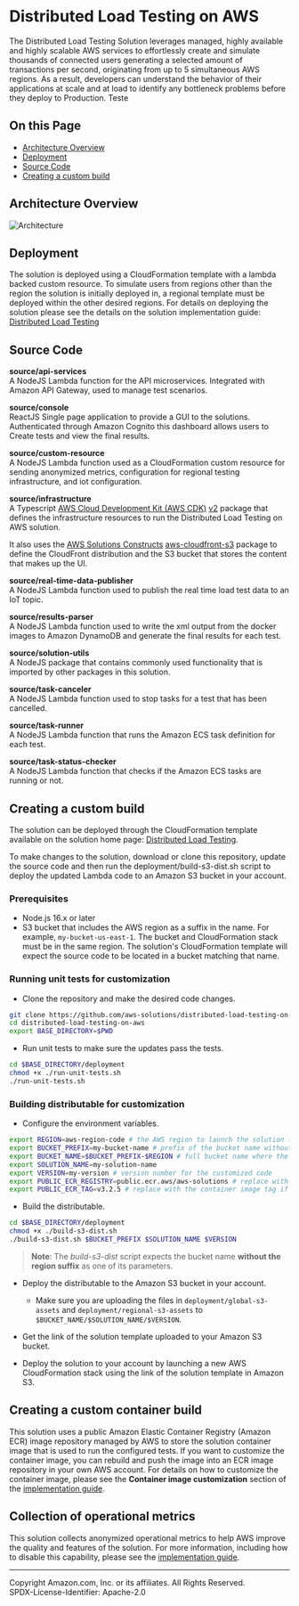 # Distributed Load Testing on AWS

The Distributed Load Testing Solution leverages managed, highly available and highly scalable AWS services to effortlessly create and simulate thousands of connected users generating a selected amount of transactions per second, originating from up to 5 simultaneous AWS regions. As a result, developers can understand the behavior of their applications at scale and at load to identify any bottleneck problems before they deploy to Production.
Teste
## On this Page

- [Architecture Overview](#architecture-overview)
- [Deployment](#deployment)
- [Source Code](#source-code)
- [Creating a custom build](#creating-a-custom-build)

## Architecture Overview

![Architecture](architecture.png)

## Deployment

The solution is deployed using a CloudFormation template with a lambda backed custom resource. To simulate users from regions other than the region the solution is initially deployed in, a regional template must be deployed within the other desired regions. For details on deploying the solution please see the details on the solution implementation guide: [Distributed Load Testing](https://docs.aws.amazon.com/solutions/latest/distributed-load-testing-on-aws/deployment.html)

## Source Code

**source/api-services**<br/>
A NodeJS Lambda function for the API microservices. Integrated with Amazon API Gateway, used to manage test scenarios.

**source/console**<br/>
ReactJS Single page application to provide a GUI to the solutions. Authenticated through Amazon Cognito this dashboard allows users to Create tests and view the final results.

**source/custom-resource**<br/>
A NodeJS Lambda function used as a CloudFormation custom resource for sending anonymized metrics, configuration for regional testing infrastructure, and iot configuration.

**source/infrastructure**<br/>
A Typescript [AWS Cloud Development Kit (AWS CDK)](https://aws.amazon.com/cdk/) [v2](https://docs.aws.amazon.com/cdk/v2/guide/home.html) package that defines the infrastructure resources to run the Distributed Load Testing on AWS solution.

It also uses the [AWS Solutions Constructs](https://aws.amazon.com/solutions/constructs/) [aws-cloudfront-s3](https://docs.aws.amazon.com/solutions/latest/constructs/aws-cloudfront-s3.html) package to define the CloudFront distribution and the S3 bucket that stores the content that makes up the UI.

**source/real-time-data-publisher**<br/>
A NodeJS Lambda function used to publish the real time load test data to an IoT topic.

**source/results-parser**<br/>
A NodeJS Lambda function used to write the xml output from the docker images to Amazon DynamoDB and generate the final results for each test.

**source/solution-utils**<br/>
A NodeJS package that contains commonly used functionality that is imported by other packages in this solution.

**source/task-canceler**<br/>
A NodeJS Lambda function used to stop tasks for a test that has been cancelled.

**source/task-runner**<br/>
A NodeJS Lambda function that runs the Amazon ECS task definition for each test.

**source/task-status-checker**<br/>
A NodeJS Lambda function that checks if the Amazon ECS tasks are running or not.

## Creating a custom build

The solution can be deployed through the CloudFormation template available on the solution home page: [Distributed Load Testing](https://aws.amazon.com/solutions/implementations/distributed-load-testing-on-aws/).

To make changes to the solution, download or clone this repository, update the source code and then run the deployment/build-s3-dist.sh script to deploy the updated Lambda code to an Amazon S3 bucket in your account.

### Prerequisites

- Node.js 16.x or later
- S3 bucket that includes the AWS region as a suffix in the name. For example, `my-bucket-us-east-1`. The bucket and CloudFormation stack must be in the same region. The solution's CloudFormation template will expect the source code to be located in a bucket matching that name.

### Running unit tests for customization

- Clone the repository and make the desired code changes.

```bash
git clone https://github.com/aws-solutions/distributed-load-testing-on-aws.git
cd distributed-load-testing-on-aws
export BASE_DIRECTORY=$PWD
```

- Run unit tests to make sure the updates pass the tests.

```bash
cd $BASE_DIRECTORY/deployment
chmod +x ./run-unit-tests.sh
./run-unit-tests.sh
```

### Building distributable for customization

- Configure the environment variables.

```bash
export REGION=aws-region-code # the AWS region to launch the solution (e.g. us-east-1)
export BUCKET_PREFIX=my-bucket-name # prefix of the bucket name without the region code
export BUCKET_NAME=$BUCKET_PREFIX-$REGION # full bucket name where the code will reside
export SOLUTION_NAME=my-solution-name
export VERSION=my-version # version number for the customized code
export PUBLIC_ECR_REGISTRY=public.ecr.aws/aws-solutions # replace with the container registry and image if you want to use a different container image
export PUBLIC_ECR_TAG=v3.2.5 # replace with the container image tag if you want to use a different container image
```

- Build the distributable.

```bash
cd $BASE_DIRECTORY/deployment
chmod +x ./build-s3-dist.sh
./build-s3-dist.sh $BUCKET_PREFIX $SOLUTION_NAME $VERSION
```

> **Note**: The _build-s3-dist_ script expects the bucket name **without the region suffix** as one of its parameters.

- Deploy the distributable to the Amazon S3 bucket in your account.

  - Make sure you are uploading the files in `deployment/global-s3-assets` and `deployment/regional-s3-assets` to `$BUCKET_NAME/$SOLUTION_NAME/$VERSION`.

- Get the link of the solution template uploaded to your Amazon S3 bucket.

- Deploy the solution to your account by launching a new AWS CloudFormation stack using the link of the solution template in Amazon S3.

## Creating a custom container build

This solution uses a public Amazon Elastic Container Registry (Amazon ECR) image repository managed by AWS to store the solution container image that is used to run the configured tests. If you want to customize the container image, you can rebuild and push the image into an ECR image repository in your own AWS account.
For details on how to customize the container image, please see the **Container image customization** section of the [implementation guide](https://docs.aws.amazon.com/solutions/latest/distributed-load-testing-on-aws/container-image.html).

## Collection of operational metrics

This solution collects anonymized operational metrics to help AWS improve the quality and features of the solution. For more information, including how to disable this capability, please see the [implementation guide](https://docs.aws.amazon.com/solutions/latest/distributed-load-testing-on-aws/operational-metrics.html).

---

Copyright Amazon.com, Inc. or its affiliates. All Rights Reserved.<br />
SPDX-License-Identifier: Apache-2.0
